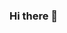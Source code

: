 ### Hi there 👋

[](https://raw.githubusercontent.com/konarkm68/github-stats/master/generated/overview.svg#gh-dark-mode-only)
[](https://raw.githubusercontent.com/konarkm68/github-stats/master/generated/languages.svg#gh-dark-mode-only)
<!--
**konarkm68/konarkm68** is a ✨ _special_ ✨ repository because its `README.md` (this file) appears on your GitHub profile.

Here are some ideas to get you started:

- 🔭 I’m currently working on ...
- 🌱 I’m currently learning ...
- 👯 I’m looking to collaborate on ...
- 🤔 I’m looking for help with ...
- 💬 Ask me about ...
- 📫 How to reach me: ...
- 😄 Pronouns: ...
- ⚡ Fun fact: ...
-->
